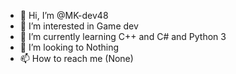- 👋 Hi, I’m @MK-dev48
- 👀 I’m interested in Game dev
- 🌱 I’m currently learning C++ and C# and Python 3
- 💞️ I’m looking to Nothing
- 📫 How to reach me (None)

<!---
MK-dev48/MK-dev48 is a ✨ special ✨ repository because its `README.md` (this file) appears on your GitHub profile.
You can click the Preview link to take a look at your changes.
--->
